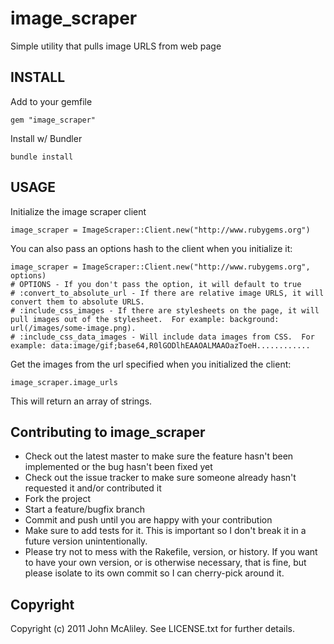 # image_scraper

Simple utility that pulls image URLS from web page

## INSTALL

Add to your gemfile

    gem "image_scraper"

Install w/ Bundler

    bundle install
    
## USAGE

Initialize the image scraper client

    image_scraper = ImageScraper::Client.new("http://www.rubygems.org")

You can also pass an options hash to the client when you initialize it:

    image_scraper = ImageScraper::Client.new("http://www.rubygems.org", options)
    # OPTIONS - If you don't pass the option, it will default to true
    # :convert_to_absolute_url - If there are relative image URLS, it will convert them to absolute URLS.
    # :include_css_images - If there are stylesheets on the page, it will pull images out of the stylesheet.  For example: background: url(/images/some-image.png).
    # :include_css_data_images - Will include data images from CSS.  For example: data:image/gif;base64,R0lGODlhEAAOALMAAOazToeH............
    
Get the images from the url specified when you initialized the client:

    image_scraper.image_urls

This will return an array of strings.

## Contributing to image_scraper
 
* Check out the latest master to make sure the feature hasn't been implemented or the bug hasn't been fixed yet
* Check out the issue tracker to make sure someone already hasn't requested it and/or contributed it
* Fork the project
* Start a feature/bugfix branch
* Commit and push until you are happy with your contribution
* Make sure to add tests for it. This is important so I don't break it in a future version unintentionally.
* Please try not to mess with the Rakefile, version, or history. If you want to have your own version, or is otherwise necessary, that is fine, but please isolate to its own commit so I can cherry-pick around it.

## Copyright

Copyright (c) 2011 John McAliley. See LICENSE.txt for
further details.

